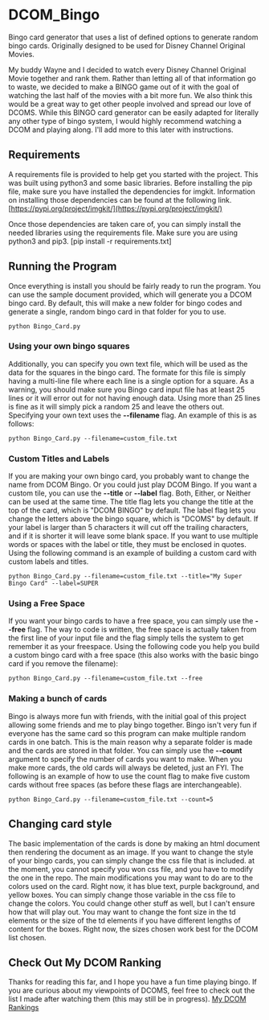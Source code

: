 # DCOM_Bingo

Bingo card generator that uses a list of defined options to generate random bingo cards. Originally designed to be used for Disney Channel Original Movies.

My buddy Wayne and I decided to watch every Disney Channel Original Movie together and rank them. Rather than letting all of that information go to waste, we decided to make a BINGO game out of it with the goal of watching the last half of the movies with a bit more fun. We also think this would be a great way to get other people involved and spread our love of DCOMS. While this BINGO card generator can be easily adapted for literally any other type of bingo system, I would highly recommend watching a DCOM and playing along. I'll add more to this later with instructions. 

## Requirements

A requirements file is provided to help get you started with the project. This was built using python3 and some basic libraries. Before installing the pip file, make sure you have installed the dependencies for imgkit. Information on installing those dependencies can be found at the following link. 
[https://pypi.org/project/imgkit/](https://pypi.org/project/imgkit/)

Once those dependencies are taken care of, you can simply install the needed libraries using the requirements file. Make sure you are using python3 and pip3. 
[pip install -r requirements.txt]

## Running the Program

Once everything is install you should be fairly ready to run the program. You can use the sample document provided, which will generate you a DCOM bingo card. By default, this will make a new folder for bingo codes and generate a single, random bingo card in that folder for you to use. 
```
python Bingo_Card.py
```

### Using your own bingo squares

Additionally, you can specify you own text file, which will be used as the data for the squares in the bingo card. The formate for this file is simply having a multi-line file where each line is a single option for a square. As a warning, you should make sure you Bingo card input file has at least 25 lines or it will error out for not having enough data. Using more than 25 lines is fine as it will simply pick a random 25 and leave the others out. Specifying your own text uses the **--filename** flag. An example of this is as follows:
```
python Bingo_Card.py --filename=custom_file.txt
```

### Custom Titles and Labels

If you are making your own bingo card, you probably want to change the name from DCOM Bingo. Or you could just play DCOM Bingo. If you want a custom tile, you can use the **--title** or **--label** flag. Both, Either, or Neither can be used at the same time. The title flag lets you change the title at the top of the card, which is "DCOM BINGO" by default. The label flag lets you change the letters above the bingo square, which is "DCOMS" by default. If your label is larger than 5 characters it will cut off the trailing characters, and if it is shorter it will leave some blank space. If you want to use multiple words or spaces with the label or title, they must be enclosed in quotes. Using the following command is an example of building a custom card with custom labels and titles. 
```
python Bingo_Card.py --filename=custom_file.txt --title="My Super Bingo Card" --label=SUPER
```

### Using a Free Space

If you want your bingo cards to have a free space, you can simply use the **--free** flag. The way to code is written, the free space is actually taken from the first line of your input file and the flag simply tells the system to get remember it as your freespace. Using the following code you help you build a custom bingo card with a free space (this also works with the basic bingo card if you remove the filename):
```
python Bingo_Card.py --filename=custom_file.txt --free 
```

### Making a bunch of cards

Bingo is always more fun with friends, with the initial goal of this project allowing some friends and me to play bingo together. Bingo isn't very fun if everyone has the same card so this program can make multiple random cards in one batch. This is the main reason why a separate folder is made and the cards are stored in that folder. You can simply use the **--count** argument to specify the number of cards you want to make. When you make more cards, the old cards will always be deleted, just an FYI. The following is an example of how to use the count flag to make five custom cards without free spaces (as before these flags are interchangeable).
```
python Bingo_Card.py --filename=custom_file.txt --count=5
```

## Changing card style
The basic implementation of the cards is done by making an html document then rendering the document as an image. If you want to change the style of your bingo cards, you can simply change the css file that is included. at the moment, you cannot specify you won css file, and you have to modify the one in the repo. The main modifications you may want to do are to the colors used on the card. Right now, it has blue text, purple background, and yellow boxes. You can simply change those variable in the css file to change the colors. You could change other stuff as well, but I can't ensure how that will play out. You may want to change the font size in the td elements or the size of the td elements if you have different lengths of content for the boxes. Right now, the sizes chosen work best for the DCOM list chosen. 

## Check Out My DCOM Ranking
Thanks for reading this far, and I hope you have a fun time playing bingo. If you are curious about my viewpoints of DCOMS, feel free to check out the list I made after watching them (this may still be in progress). [My DCOM Rankings](https://boxd.it/cuNjA)
